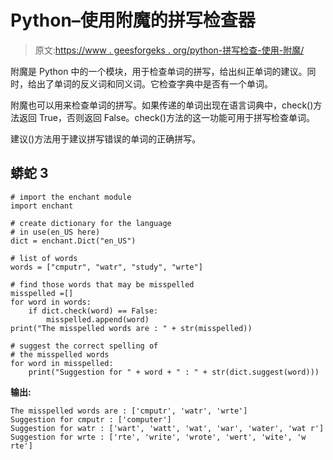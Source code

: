 # Python–使用附魔的拼写检查器

> 原文:[https://www . geesforgeks . org/python-拼写检查-使用-附魔/](https://www.geeksforgeeks.org/python-spelling-checker-using-enchant/)

附魔是 Python 中的一个模块，用于检查单词的拼写，给出纠正单词的建议。同时，给出了单词的反义词和同义词。它检查字典中是否有一个单词。

附魔也可以用来检查单词的拼写。如果传递的单词出现在语言词典中，check()方法返回 True，否则返回 False。check()方法的这一功能可用于拼写检查单词。

建议()方法用于建议拼写错误的单词的正确拼写。

## 蟒蛇 3

```
# import the enchant module
import enchant

# create dictionary for the language
# in use(en_US here)
dict = enchant.Dict("en_US")

# list of words
words = ["cmputr", "watr", "study", "wrte"]

# find those words that may be misspelled
misspelled =[]
for word in words:
    if dict.check(word) == False:
        misspelled.append(word)
print("The misspelled words are : " + str(misspelled))

# suggest the correct spelling of
# the misspelled words
for word in misspelled:
    print("Suggestion for " + word + " : " + str(dict.suggest(word)))
```

**输出:**

```
The misspelled words are : ['cmputr', 'watr', 'wrte']
Suggestion for cmputr : ['computer']
Suggestion for watr : ['wart', 'watt', 'wat', 'war', 'water', 'wat r']
Suggestion for wrte : ['rte', 'write', 'wrote', 'wert', 'wite', 'w rte']
```